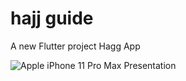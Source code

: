# hajj guide

A new Flutter project Hagg App

![Apple iPhone 11 Pro Max Presentation](https://user-images.githubusercontent.com/83677577/180627354-bc0356cf-7dd8-4341-bf66-2e069b732196.png)

